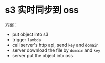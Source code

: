 # s3 实时同步到 oss

方案：
 - put object into s3
 - trigger `lambda`
 - call server's http api, send `key` and `domain` 
 - server download the file by `domain` and `key`
 - server put the object into oss